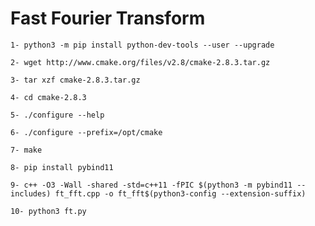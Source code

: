 # Fast Fourier Transform


 ```
 1- python3 -m pip install python-dev-tools --user --upgrade
 ```
 ```
 2- wget http://www.cmake.org/files/v2.8/cmake-2.8.3.tar.gz
 ```
 ```
 3- tar xzf cmake-2.8.3.tar.gz
 ```
 ```
 4- cd cmake-2.8.3
 ```
 ```
 5- ./configure --help
 ```
 ```
 6- ./configure --prefix=/opt/cmake
 ```
 ```
 7- make
 ```
 ```
 8- pip install pybind11
 ``` 
 ```
 9- c++ -O3 -Wall -shared -std=c++11 -fPIC $(python3 -m pybind11 --includes) ft_fft.cpp -o ft_fft$(python3-config --extension-suffix)
 ```
 ```
 10- python3 ft.py
 ```

